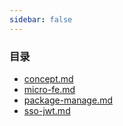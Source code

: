 ```yaml
---
sidebar: false
--- 
```


### 目录
- [concept.md](./concept.md)
- [micro-fe.md](./micro-fe.md)
- [package-manage.md](./package-manage.md)
- [sso-jwt.md](./sso-jwt.md)
